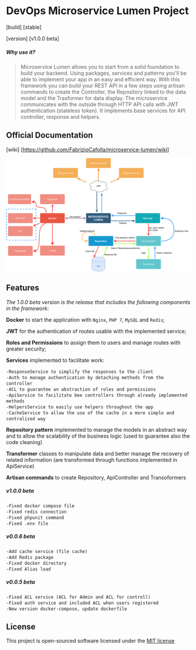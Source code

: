 # DevOps Microservice Lumen Project
[build] [stable]

[version] [v1.0.0 beta]

##### Why use it?
>Microservice Lumen allows you to start from a solid foundation to build your backend. Using packages, services and patterns you'll be able to implement your app in an easy and efficient way. With this framework you can build your REST API in a few steps using artisan commands to create the Controller, the Repository linked to the data model and the Trasformer for data display. The microservice communicates with the outside through HTTP API calls with JWT authentication (stateless token). It implements base services for API controller, response and helpers.

## Official Documentation
[wiki] [https://github.com/FabrizioCafolla/microservice-lumen/wiki]

![](.github/Microservice%20Lumen.png)

## Features 
_The 1.0.0 beta version is the release that includes the following components in the framework:_

**Docker** to start the application with `Nginx`, `PHP 7`, `MySQL` and `Redis`;

**JWT** for the authentication of routes usable with the implemented service;

**Roles and Permissions** to assign them to users and manage routes with greater security;

**Services** implemented to facilitate work:

    -ResponseService to simplify the responses to the client
    -Auth to manage authentication by detaching methods from the controller
    -ACL to guarantee an abstraction of roles and permissions
    -ApiService to facilitate bee controllers through already implemented methods
    -HelpersService to easily use helpers throughout the app
    -CacheService to allow the use of the cache in a more simple and centralized way

**Repository pattern** implemented to manage the models in an abstract way and to allow the scalability of the business logic (used to guarantee also the code cleaning)

**Transformer** classes to manipulate data and better manage the recovery of related information (are transformed through functions implemented in ApiService)
  
**Artisan commands** to create Repository, ApiController and Transoformers

   ##### v1.0.0 beta
    -Fixed docker compose file
    -Fixed redis connection
    -Fixed phpunit command
    -Fixed .env file
    
   ##### v0.0.6 beta
    -Add cache service (file cache)
    -Add Redis package
    -Fixed docker directory
    -Fixed Alias load
    
   ##### v0.0.5 beta
    -Fixed ACL service (ACL for Admin and ACL for controll)
    -Fixed auth service and included ACL when users registered
    -New version docker-compose, update dockerfile 

## License

This project is open-sourced software licensed under the [MIT license](http://opensource.org/licenses/MIT)
